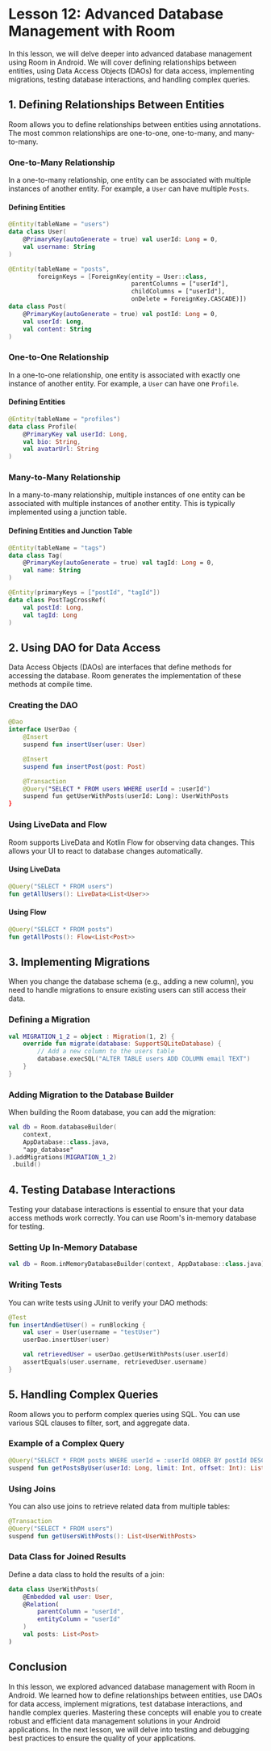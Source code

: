 # Lesson 12: Advanced Database Management with Room

In this lesson, we will delve deeper into advanced database management using Room in Android. We will cover defining relationships between entities, using Data Access Objects (DAOs) for data access, implementing migrations, testing database interactions, and handling complex queries.

## 1. Defining Relationships Between Entities

Room allows you to define relationships between entities using annotations. The most common relationships are one-to-one, one-to-many, and many-to-many.

### One-to-Many Relationship

In a one-to-many relationship, one entity can be associated with multiple instances of another entity. For example, a `User` can have multiple `Posts`.

#### Defining Entities

```kotlin
@Entity(tableName = "users")
data class User(
    @PrimaryKey(autoGenerate = true) val userId: Long = 0,
    val username: String
)

@Entity(tableName = "posts",
        foreignKeys = [ForeignKey(entity = User::class,
                                  parentColumns = ["userId"],
                                  childColumns = ["userId"],
                                  onDelete = ForeignKey.CASCADE)])
data class Post(
    @PrimaryKey(autoGenerate = true) val postId: Long = 0,
    val userId: Long,
    val content: String
)
```

### One-to-One Relationship

In a one-to-one relationship, one entity is associated with exactly one instance of another entity. For example, a `User` can have one `Profile`.

#### Defining Entities

```kotlin
@Entity(tableName = "profiles")
data class Profile(
    @PrimaryKey val userId: Long,
    val bio: String,
    val avatarUrl: String
)
```

### Many-to-Many Relationship

In a many-to-many relationship, multiple instances of one entity can be associated with multiple instances of another entity. This is typically implemented using a junction table.

#### Defining Entities and Junction Table

```kotlin
@Entity(tableName = "tags")
data class Tag(
    @PrimaryKey(autoGenerate = true) val tagId: Long = 0,
    val name: String
)

@Entity(primaryKeys = ["postId", "tagId"])
data class PostTagCrossRef(
    val postId: Long,
    val tagId: Long
)
```

## 2. Using DAO for Data Access

Data Access Objects (DAOs) are interfaces that define methods for accessing the database. Room generates the implementation of these methods at compile time.

### Creating the DAO

```kotlin
@Dao
interface UserDao {
    @Insert
    suspend fun insertUser(user: User)

    @Insert
    suspend fun insertPost(post: Post)

    @Transaction
    @Query("SELECT * FROM users WHERE userId = :userId")
    suspend fun getUserWithPosts(userId: Long): UserWithPosts
}
```

### Using LiveData and Flow

Room supports LiveData and Kotlin Flow for observing data changes. This allows your UI to react to database changes automatically.

#### Using LiveData

```kotlin
@Query("SELECT * FROM users")
fun getAllUsers(): LiveData<List<User>>
```

#### Using Flow

```kotlin
@Query("SELECT * FROM posts")
fun getAllPosts(): Flow<List<Post>>
```

## 3. Implementing Migrations

When you change the database schema (e.g., adding a new column), you need to handle migrations to ensure existing users can still access their data.

### Defining a Migration

```kotlin
val MIGRATION_1_2 = object : Migration(1, 2) {
    override fun migrate(database: SupportSQLiteDatabase) {
        // Add a new column to the users table
        database.execSQL("ALTER TABLE users ADD COLUMN email TEXT")
    }
}
```

### Adding Migration to the Database Builder

When building the Room database, you can add the migration:

```kotlin
val db = Room.databaseBuilder(
    context,
    AppDatabase::class.java,
    "app_database"
).addMigrations(MIGRATION_1_2)
 .build()
```

## 4. Testing Database Interactions

Testing your database interactions is essential to ensure that your data access methods work correctly. You can use Room's in-memory database for testing.

### Setting Up In-Memory Database

```kotlin
val db = Room.inMemoryDatabaseBuilder(context, AppDatabase::class.java).build()
```

### Writing Tests

You can write tests using JUnit to verify your DAO methods:

```kotlin
@Test
fun insertAndGetUser() = runBlocking {
    val user = User(username = "testUser")
    userDao.insertUser(user)

    val retrievedUser = userDao.getUserWithPosts(user.userId)
    assertEquals(user.username, retrievedUser.username)
}
```

## 5. Handling Complex Queries

Room allows you to perform complex queries using SQL. You can use various SQL clauses to filter, sort, and aggregate data.

### Example of a Complex Query

```kotlin
@Query("SELECT * FROM posts WHERE userId = :userId ORDER BY postId DESC LIMIT :limit OFFSET :offset")
suspend fun getPostsByUser(userId: Long, limit: Int, offset: Int): List<Post>
```

### Using Joins

You can also use joins to retrieve related data from multiple tables:

```kotlin
@Transaction
@Query("SELECT * FROM users")
suspend fun getUsersWithPosts(): List<UserWithPosts>
```

### Data Class for Joined Results

Define a data class to hold the results of a join:

```kotlin
data class UserWithPosts(
    @Embedded val user: User,
    @Relation(
        parentColumn = "userId",
        entityColumn = "userId"
    )
    val posts: List<Post>
)
```

## Conclusion

In this lesson, we explored advanced database management with Room in Android. We learned how to define relationships between entities, use DAOs for data access, implement migrations, test database interactions, and handle complex queries. Mastering these concepts will enable you to create robust and efficient data management solutions in your Android applications. In the next lesson, we will delve into testing and debugging best practices to ensure the quality of your applications.